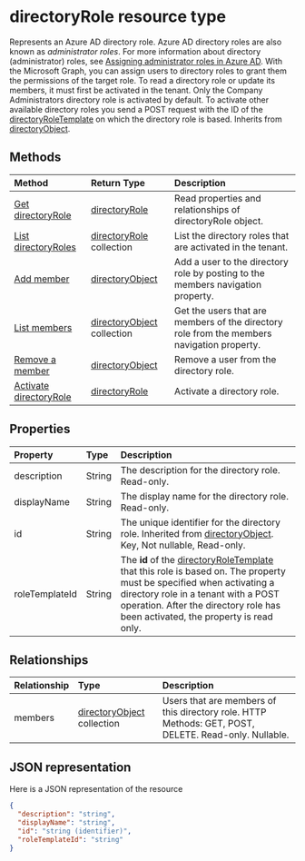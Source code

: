 # directoryRole resource type

Represents an Azure AD directory role. Azure AD directory roles are also known as *administrator roles*. For more information about directory (administrator) roles, see [Assigning administrator roles in Azure AD](http://azure.microsoft.com/documentation/articles/active-directory-assign-admin-roles/). With the Microsoft Graph, you can assign users to directory roles to grant them the permissions of the target role. To read a directory role or update its members, it must first be activated in the tenant. Only the Company Administrators directory role is activated by default. To activate other available directory roles you send a POST request with the ID of the [directoryRoleTemplate](directoryroletemplate.md) on which the directory role is based. Inherits from [directoryObject](directoryobject.md).

## Methods

| Method       | Return Type  |Description|
|:---------------|:--------|:----------|
|[Get directoryRole](../api/directoryrole_get.md) | [directoryRole](directoryrole.md) | Read properties and relationships of directoryRole object. |
|[List directoryRoles](../api/directoryrole_list.md) | [directoryRole](directoryrole.md) collection | List the directory roles that are activated in the tenant. |
|[Add member](../api/directoryrole_post_members.md) |[directoryObject](directoryobject.md)| Add a user to the directory role by posting to the members navigation property.|
|[List members](../api/directoryrole_list_members.md) |[directoryObject](directoryobject.md) collection| Get the users that are members of the directory role from the members navigation property.|
|[Remove a member](../api/directoryrole_delete_member.md) |[directoryObject](directoryobject.md)| Remove a user from the directory role.|
|[Activate directoryRole](../api/directoryrole_post_directoryroles.md) |[directoryRole](directoryrole.md) | Activate a directory role.|

## Properties
| Property   | Type | Description |
|:---------------|:--------|:----------|
|description|String|The description for the directory role. Read-only. |
|displayName|String|The display name for the directory role. Read-only. |
|id|String|The unique identifier for the directory role. Inherited from [directoryObject](directoryobject.md). Key, Not nullable, Read-only.|
|roleTemplateId|String| The **id** of the [directoryRoleTemplate](directoryroletemplate.md) that this role is based on. The property must be specified when activating a directory role in a tenant with a POST operation. After the directory role has been activated, the property is read only. |

## Relationships
| Relationship | Type |Description|
|:---------------|:--------|:----------|
|members|[directoryObject](directoryobject.md) collection|Users that are members of this directory role. HTTP Methods: GET, POST, DELETE. Read-only. Nullable.|

## JSON representation

Here is a JSON representation of the resource

<!--{
  "blockType": "resource",
  "openType": true,
  "optionalProperties": [
    "memberOf",
    "members",
    "ownedObjects",
    "owners"
  ],
  "keyProperty": "id",
  "baseType": "microsoft.graph.directoryObject",
  "@odata.type": "microsoft.graph.directoryRole",
  "@odata.annotations": [
    {
      "capabilities": {
        "toppable": false
      }
    }
  ]
}-->

```json
{
  "description": "string",
  "displayName": "string",
  "id": "string (identifier)",
  "roleTemplateId": "string"
}

```

<!-- uuid: 8fcb5dbc-d5aa-4681-8e31-b001d5168d79
2015-10-25 14:57:30 UTC -->
<!-- {
  "type": "#page.annotation",
  "description": "directoryRole resource",
  "keywords": "",
  "section": "documentation",
  "tocPath": ""
}-->
